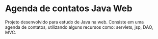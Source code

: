 #  Agenda de contatos  Java Web
Projeto desenvolvido para estudo de Java na web. Consiste em uma agenda de contatos, utilizando alguns recursos como: servlets, jsp, DAO, MVC.
